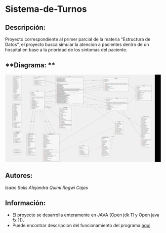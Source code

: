 # Sistema-de-Turnos

## **Descripción:**

Proyecto correspondiente al primer parcial de la materia "Estructura de Datos", el proyecto
busca simular la atencion a pacientes dentro de un hospital en base a la prioridad 
de los sintomas del paciente.
## **Diagrama: **
![Diagrama de Clases del Programa](/DiagramadeClases.png)
## **Autores:**
_Isaac Solis_
_Alejandra Quimi_
_Rogwi Cajas_

## **Información:**

- El proyecto se desarrolla enteramente en JAVA (Open jdk 11 y Open java fx 11).
- Puede encontrar descripcion del funcionamiento del programa [aqui](Reporte-proyectoEstructurasP1.pdf)
